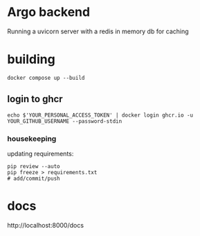# Argo backend

Running a uvicorn server with a redis in memory db for caching

# building

```
docker compose up --build
```

## login to ghcr

```
echo $'YOUR_PERSONAL_ACCESS_TOKEN' | docker login ghcr.io -u YOUR_GITHUB_USERNAME --password-stdin
```

### housekeeping

updating requirements:

```
pip review --auto
pip freeze > requirements.txt
# add/commit/push
```

# docs

http://localhost:8000/docs
